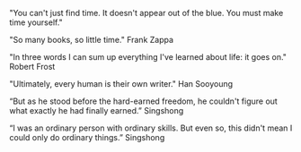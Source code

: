 "You can't just find time. It doesn't appear out of the blue. You must make time yourself."

"So many books, so little time."
Frank Zappa

"In three words I can sum up everything I've learned about life: it goes on."
Robert Frost

"Ultimately, every human is their own writer."
Han Sooyoung

“But as he stood before the hard-earned freedom, he couldn't figure out what exactly he had finally earned.”
Singshong

“I was an ordinary person with ordinary skills. But even so, this didn't mean I could only do ordinary things.”
Singshong